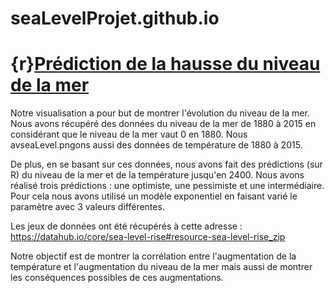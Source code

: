 # seaLevelProjet.github.io

# {r}[Prédiction de la hausse du niveau de la mer](https://sealevelprojet.github.io)

Notre visualisation a pour but de montrer l'évolution du niveau de la mer.
Nous avons récupéré des données du niveau de la mer de 1880 à 2015 en considérant que le niveau de la mer vaut 0 en 1880.
Nous avseaLevel.pngons aussi des données de température de 1880 à 2015.

De plus, en se basant sur ces données, nous avons fait des prédictions (sur R) du niveau de la mer et de la température jusqu'en 2400. Nous avons réalisé trois prédictions : une optimiste, une pessimiste et une intermédiaire. Pour cela nous avons utilisé un modèle exponentiel en faisant varié le paramètre avec 3 valeurs différentes.

Les jeux de données ont été récupérés à cette adresse : https://datahub.io/core/sea-level-rise#resource-sea-level-rise_zip

Notre objectif est de montrer la corrélation entre l'augmentation de la température et l'augmentation du niveau de la mer mais aussi de montrer les conséquences possibles de ces augmentations.
